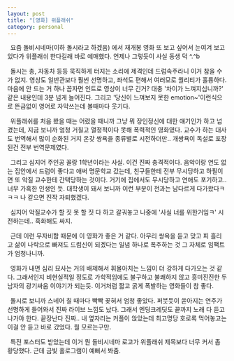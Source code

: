 ```yaml
---
layout: post
title: "[영화] 위플래쉬"
category: personal
---
```

&ensp;요즘 돌비시네마(이하 돌시라고 하겠음) 에서 재개봉 영화 또 보고 싶어서 눈여겨 보고 있다가 위플래쉬 한다길래 바로 예매했다. 언제나 그렇듯이 사실 동생 덕 ^.^b

&ensp;돌시는 총, 자동차 등등 묵직하게 터지는 소리에 제격인데 드럼속주라니 이거 참을 수가 없지. 영상도 일반관보다 훨씬 선명하고, 좌석도 편해서 여러모로 퀄리티가 훌륭하다. 마음에 안 드는 거 하나 꼽자면 인트로 영상이 너무 긴거? 대충 '차이가 느껴지십니까?' 같은 내용인데 3분 넘게 늘어진다. 그리고 '당신이 느껴보지 못한 emotion~'이런식으로 뜬금없이 영어로 자막쓰는데 볼때마다 웃기다.

&ensp;위플래쉬를 처음 봤을 때는 어렸을 때니까 그냥 뭐 장인정신에 대한 얘기인가 하고 넘겼는데, 지금 보니까 엄청 거칠고 열정적이다 못해 폭력적인 영화였다. 교수가 하는 대사도 번역해서 많이 순화된 거지 온갖 쌍욕을 종류별로 시전하더만.. 개쌍욕이 독설로 포장된건 전부 번역문제였다.

&ensp;그리고 심지어 주인공 꼴랑 1학년이라는 사실. 이건 진짜 충격적이다. 음악이랑 연도 없는 집안에서 드럼이 좋다고 애써 명문학교 갔는데, 친구들한테 전부 무시당하고 하필이면 또 악질 교수한테 간택당하는 것이다. 거기에 집에서도 무시당하고 연애도 포기하고.. 너무 가혹한 인생인 듯. 대학생이 돼서 보니까 이런 부분이 전과는 남다르게 다가왔다ㅋㅋㅋ 나 같으면 진작 자퇴했겠다.

&ensp;심지어 악질교수가 할 짓 못 할 짓 다 하고 갈궈놓고 나중에 '사실 너를 위한거임ㅋ' 시전하는데.. 흑화해도 싸지.

&ensp;근데 이런 무자비함 때문에 이 영화가 좋은 거 같다. 아무리 쌍욕을 듣고 맞고 피 흘리고 삶이 나락으로 빠져도 드럼신이 되겠다는 일념 하나로 폭주하는 것 그 자체로 임팩트가 엄청나니까.

&ensp;영화가 내면 심리 묘사는 거의 배제해서 휘몰아치는 느낌이 더 강하게 다가오는 것 같다. 그래서인지 비현실적일 정도로 가학적임에도 불구하고 불쾌하지 않고 흥미진진한 두 남자의 광기싸움 이야기가 되는듯. 이거처럼 짧고 굵게 폭발하는 영화들이 참 좋다.

&ensp;돌시로 보니까 스네어 칠 때마다 빡빡 꽂혀서 엄청 좋았다. 퍼붓듯이 쏟아지는 연주가 선명하게 들어와서 진짜 라이브 느낌도 났다. 그래서 엔딩크레딧도 끝까지 노래 다 듣고 나가야 한다. 끝장난다 진짜.. 내 옆자리는 커플이 앉았는데 최고명당 호로록 먹어놓고는 이걸 안 듣고 바로 갔었다. 뭘 모르는구만.

&ensp;특전 포스터도 받았는데 이거 뭔 돌비시네마 로고가 위플래쉬 제목보다 너무 커서 좀 황당했다. 근데 금빛 홀로그램이 예뻐서 봐줌.

